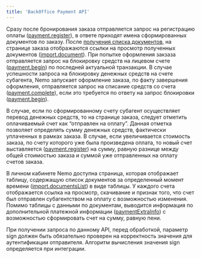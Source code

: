 ```yaml
---
title: 'BackOffice Payment API'
---
```


Сразу после бронирования заказа отправляется запрос на регистрацию оплаты ([payment.register](/nemo-backoffice-api/backoffice_payment_api/payment_register)), в ответе приходят имена сформированных документов по заказу. После [получения списка документов](/nemo-backoffice-api/backoffice_payment_api/import_documentslist), на странице заказа отображаются ссылки на просмотр полученных документов ([import.document](/nemo-backoffice-api/backoffice_payment_api/import_document)). При попытке оформления закзаза отправляется запрос на блокировку средств на лицевом счете ([payment.begin](/nemo-backoffice-api/backoffice_payment_api/payment_begin)) по последней актуальной транзакции. В случае успешности запроса на блокировку денежных средств на счете субагента, Nemo запускает оформление заказа, по факту завершения оформления, отправляется запрос на списание средств со счета ([payment.complete](/nemo-backoffice-api/backoffice_payment_api/payment_complete)), если это требуется по ответу на запрос блокировки ([payment.begin](/nemo-backoffice-api/backoffice_payment_api/payment_begin)).

В случае, если по сформированному счету субагент осуществляет перевод денежных средств, то на странице заказа, следует отметить оплачиваемый счет как “отправлен на оплату”. Данная отметка позволяет определять сумму денежных средств, фактически уплаченных в рамках заказа. В случае, если увеличивается стоимость заказа, по счету которого уже была произведена оплата, то новый счет выставляется ([payment.register](/nemo-backoffice-api/backoffice_payment_api/payment_register)) на сумму, равную разнице между общей стоимостью заказа и суммой уже отправленных на оплату счетов заказа.

В личном кабинете Nemo доступна страница, которая отображает таблицу, содержащую список документов за определенный момент времени ([import.documentsList](/nemo-backoffice-api/backoffice_payment_api/import_documentslist)) в виде таблицы. У каждого счета отображается ссылка на просмотр, скачивание и признак того, что счет был отправлен субагентством на оплату с возможностью изменения. Помимо таблицы с данными по документам, выводится информация по дополнительной платежной информации ([paymentExtraInfo](/nemo-backoffice-api/backoffice_payment_api/import_paymentbalance)) с возможностью сформировать счет на сумму, равную пени.


При получении запроса по данному API, перед обработкой, параметр sign должен быть обязательно проверен на корректность значения для аутентификации отправителя. Алгоритм вычисления значения sign определяется при интеграции.
